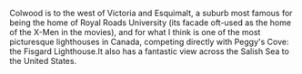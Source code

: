 Colwood is to the west of Victoria and Esquimalt, a suburb most famous for being the home of Royal Roads University (its facade oft-used as the home of the X-Men in the movies), and for what I think is one of the most picturesque lighthouses in Canada, competing directly with Peggy's Cove: the Fisgard Lighthouse.It also has a fantastic view across the Salish Sea to the United States.